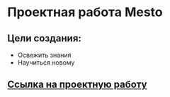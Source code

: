 # Проектная работа Mesto
## Цели создания:
* Освежить знания
* Научиться новому
## [Ссылка на проектную работу](https://blindgavr.github.io/mesto-project-ff/)

